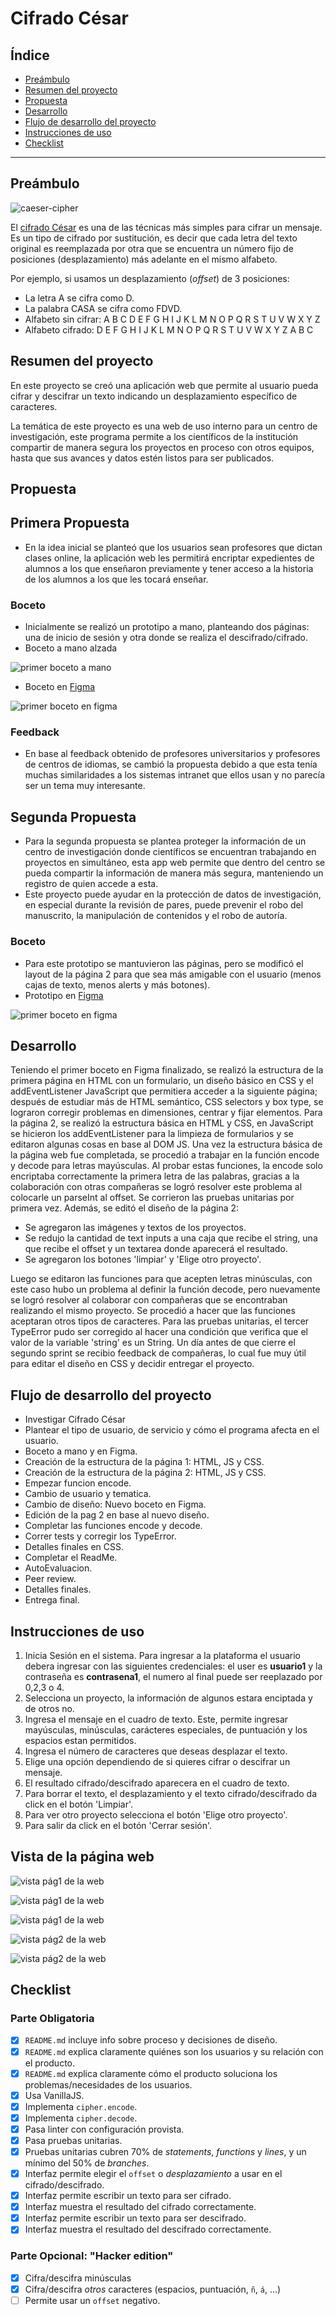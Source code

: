 # Cifrado César

## Índice

* [Preámbulo](#preámbulo)
* [Resumen del proyecto](#resumen-del-proyecto)
* [Propuesta](#propuesta)
* [Desarrollo](#desarrollo)
* [Flujo de desarrollo del proyecto](#flujo-de-desarrollo-del-proyecto)
* [Instrucciones de uso](#instrucciones-de-uso)
* [Checklist](#checklist)

***

## Preámbulo

![caeser-cipher](https://upload.wikimedia.org/wikipedia/commons/thumb/2/2b/Caesar3.svg/2000px-Caesar3.svg.png)

El [cifrado César](https://en.wikipedia.org/wiki/Caesar_cipher) es una de las técnicas más simples para cifrar un mensaje. Es un tipo de cifrado por sustitución, es decir que cada letra del texto original es reemplazada por otra que se encuentra un número fijo de posiciones (desplazamiento) más adelante en el mismo alfabeto.

Por ejemplo, si usamos un desplazamiento (_offset_) de 3 posiciones:

* La letra A se cifra como D.
* La palabra CASA se cifra como FDVD.
* Alfabeto sin cifrar: A B C D E F G H I J K L M N O P Q R S T U V W X Y Z
* Alfabeto cifrado: D E F G H I J K L M N O P Q R S T U V W X Y Z A B C


## Resumen del proyecto

En este proyecto se creó una aplicación web que permite al usuario
pueda cifrar y descifrar un texto indicando un desplazamiento específico de
caracteres.
 
La temática de este proyecto es una web de uso interno para un centro de investigación, este programa permite a los científicos de la institución compartir de manera segura los proyectos en proceso con otros equipos, hasta que sus avances y datos estén listos para ser publicados.


## Propuesta

## Primera Propuesta
* En la idea inicial se planteó que los usuarios sean profesores que dictan clases online, la aplicación web les permitirá encriptar expedientes de alumnos a los que enseñaron previamente y tener acceso a la historia de los alumnos a los que les tocará enseñar.
### Boceto
* Inicialmente se realizó un prototipo a mano, planteando dos páginas: una de inicio de sesión y otra donde se realiza el descifrado/cifrado.
* Boceto a mano alzada

![primer boceto a mano](imagesREADME/aMano.jpg)
* Boceto en [Figma](https://www.figma.com/file/6tJYVg6wbCUEgQ0mnadUFH/Prototipo-cipher-1?node-id=0%3A1)

![primer boceto en figma](imagesREADME/Figma.jpg)
### Feedback
* En base al feedback obtenido de profesores universitarios y profesores de centros de idiomas, se cambió la propuesta debido a que esta tenía muchas similaridades a los sistemas intranet que ellos usan y no parecía ser un tema muy interesante.
 
 
## Segunda Propuesta
* Para la segunda propuesta se plantea proteger la información de un centro de investigación donde científicos se encuentran trabajando en proyectos en simultáneo, esta app web permite que dentro del centro se pueda compartir la información de manera más segura, manteniendo un registro de quien accede a esta.
* Este proyecto puede ayudar en la protección de datos de investigación, en especial durante la revisión de pares, puede prevenir el robo del manuscrito, la manipulación de contenidos y el robo de autoría.
### Boceto
* Para este prototipo se mantuvieron las páginas, pero se modificó el layout de la página 2 para que sea más amigable con el usuario (menos cajas de texto, menos alerts y más botones).
* Prototipo en [Figma](https://www.figma.com/file/lGrRPxW8fWKQTZM4QYeD5z/Prototipo-cipher-2?node-id=0%3A1)

![primer boceto en figma](imagesREADME/Figma1.jpg)

## Desarrollo
Teniendo el primer boceto en Figma finalizado, se realizó la estructura de la primera página en HTML con un formulario, un diseño básico en CSS y el addEventListener JavaScript que permitiera acceder a la siguiente página; después de estudiar más de HTML semántico, CSS selectors y box type, se lograron corregir problemas en dimensiones, centrar y fijar elementos.
Para la página 2, se realizó la estructura básica en HTML y CSS, en JavaScript se hicieron los addEventListener para la limpieza de formularios y se editaron algunas cosas en base al DOM JS.
Una vez la estructura básica de la página web fue completada, se procedió a trabajar en la función encode y decode para letras mayúsculas. Al probar estas funciones, la encode solo encriptaba correctamente la primera letra de las palabras, gracias a la colaboración con otras compañeras se logró resolver este problema al colocarle un parseInt al offset. Se corrieron las pruebas unitarias por primera vez.
Además, se editó el diseño de la página 2:
- Se agregaron las imágenes y textos de los proyectos.
- Se redujo la cantidad de text inputs a una caja que recibe el string, una que recibe el offset y un textarea donde aparecerá el resultado.
- Se agregaron los botones 'limpiar' y 'Elige otro proyecto'.

Luego se editaron las funciones para que acepten letras minúsculas, con este caso hubo un problema al definir la función decode, pero nuevamente se logró resolver al colaborar con compañeras que se encontraban realizando el mismo proyecto. Se procedió a hacer que las funciones aceptaran otros tipos de caracteres.
Para las pruebas unitarias, el tercer TypeError pudo ser corregido al hacer una condición que verifica que el valor de la variable 'string' es un String.
Un día antes de que cierre el segundo sprint se recibio feedback de compañeras, lo cual fue muy útil para editar el diseño en CSS y decidir entregar el proyecto.

## Flujo de desarrollo del proyecto

* Investigar Cifrado César
* Plantear el tipo de usuario, de servicio y cómo el programa afecta en el usuario.
* Boceto a mano y en Figma.
* Creación de la estructura de la página 1: HTML, JS y CSS.
* Creación de la estructura de la página 2: HTML, JS y CSS.
* Empezar funcion encode.
* Cambio de usuario y tematica.
* Cambio de diseño: Nuevo boceto en Figma.
* Edición de la pag 2 en base al nuevo diseño.
* Completar las funciones encode y decode.
* Correr tests y corregir los TypeError.
* Detalles finales en CSS.
* Completar el ReadMe.
* AutoEvaluacion.
* Peer review.
* Detalles finales.
* Entrega final.



## Instrucciones de uso

1. Inicia Sesión en el sistema. Para ingresar a la plataforma el usuario debera ingresar con las siguientes credenciales: el user es **usuario1** y la contraseña es **contrasena1**, el numero al final puede ser reeplazado por 0,2,3 o 4.
2. Selecciona un proyecto, la información de algunos estara enciptada y de otros no.
3. Ingresa el mensaje en el cuadro de texto. Este, permite ingresar mayúsculas, minúsculas, carácteres especiales, de puntuación y los espacios estan permitidos. 
4. Ingresa el número de caracteres que deseas desplazar el texto.
5. Elige una opción dependiendo de si quieres cifrar o descifrar un mensaje. 
6. El resultado cifrado/descifrado aparecera en el cuadro de texto.
7. Para borrar el texto, el desplazamiento y el texto cifrado/descifrado da click en el botón 'Limpiar'.
8. Para ver otro proyecto selecciona el botón 'Elige otro proyecto'.
9. Para salir da click en el botón 'Cerrar sesión'.

## Vista de la página web

![vista pág1 de la web](imagesREADME/pag1.jpg)

![vista pág1 de la web](imagesREADME/pag1-vista2.png)

![vista pág1 de la web](imagesREADME/pag1-vista3.png)

![vista pág2 de la web](imagesREADME/pag2.png)

![vista pág2 de la web](imagesREADME/pag2-vista2.png)



## Checklist

### Parte Obligatoria

* [x] `README.md` incluye info sobre proceso y decisiones de diseño.
* [x] `README.md` explica claramente quiénes son los usuarios y su relación con
  el producto.
* [x] `README.md` explica claramente cómo el producto soluciona los
  problemas/necesidades de los usuarios.
* [x] Usa VanillaJS.
* [x] Implementa `cipher.encode`.
* [x] Implementa `cipher.decode`.
* [x] Pasa linter con configuración provista.
* [x] Pasa pruebas unitarias.
* [x] Pruebas unitarias cubren 70% de _statements_, _functions_ y _lines_, y un
  mínimo del 50% de _branches_.
* [x] Interfaz permite elegir el `offset` o _desplazamiento_ a usar en el
  cifrado/descifrado.
* [x] Interfaz permite escribir un texto para ser cifrado.
* [x] Interfaz muestra el resultado del cifrado correctamente.
* [x] Interfaz permite escribir un texto para ser descifrado.
* [x] Interfaz muestra el resultado del descifrado correctamente.

### Parte Opcional: "Hacker edition"

* [x] Cifra/descifra minúsculas
* [x] Cifra/descifra _otros_ caracteres (espacios, puntuación, `ñ`, `á`, ...)
* [ ] Permite usar un `offset` negativo.
